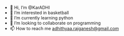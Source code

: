 - 👋 Hi, I’m @KarADHI
- 👀 I’m interested in basketball
- 🌱 I’m currently learning python
- 💞️ I’m looking to collaborate on programming
- 📫 How to reach me adhithyaa.rajganesh@gmail.com

<!---
KarADHI/KarADHI is a ✨ special ✨ repository because its `README.md` (this file) appears on your GitHub profile.
You can click the Preview link to take a look at your changes.
--->
